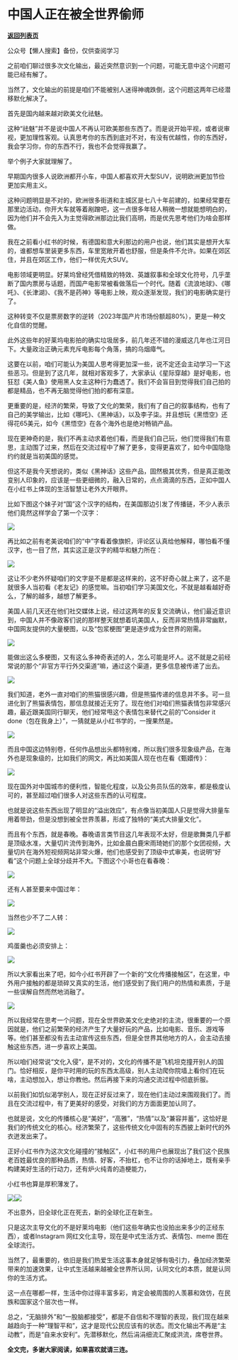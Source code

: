 # 中国人正在被全世界偷师

[**返回列表页**](/gzh/九边)

公众号【懒人搜索】备份，仅供查阅学习

之前咱们聊过很多次文化输出，最近突然意识到一个问题，可能无意中这个问题可能已经有解了。

当然了，文化输出的前提是咱们不能被别人迷得神魂跌倒，这个问题这两年已经潜移默化解决了。

首先是国内越来越对欧美文化祛魅。

这种“祛魅”并不是说中国人不再认可欧美那些东西了。而是说开始平视，或者说审视，更加理性客观。认真思考你的东西到底对不对，有没有优越性，你的东西好，我会学习你，你的东西不行，我也不会觉得我赢了。  

举个例子大家就理解了。  

早期国内很多人说欧洲都开小车，中国人都喜欢开大型SUV，说明欧洲更加节俭更加实用主义。

这种问题明显是不对的，欧洲很多街道和主城区是七八十年前建的，如果经常要在那里边活动，你开大车就等着剐蹭吧，这一点很多年轻人稍微一想就能想明白的，因为他们并不会先入为主觉得欧洲那边比我们高明，而是优先思考他们为啥会那样做。

我在之前看小红书的时候，有德国和意大利那边的用户也说，他们其实是想开大车的，谁都想车里装更多东西，车里宽敞开着也舒服，但是条件不允许。如果在郊区住，并且在郊区工作，他们一样优先大SUV。

电影领域更明显。好莱坞曾经凭借精致的特效、英雄叙事和全球文化符号，几乎垄断了国内票房与话题，而国产电影常被看做落后一个时代。随着《流浪地球》、《哪吒》、《长津湖》、《我不是药神》等电影上映，观众逐渐发现，我们的电影确实是行了。

这种转变不仅是票房数字的逆转（2023年国产片市场份额超80%），更是一种文化自信的觉醒。

此外这些年的好莱坞电影拍的确实垃圾居多，前几年还不错的漫威这几年也江河日下。大量政治正确元素充斥电影每个角落，搞的乌烟瘴气。

这要在以前，咱们可能认为美国人思考得更加深一些，说不定还会主动学习一下这些恶习。但是到了这几年，就相对客观多了，大家承认《星际穿越》是好电影，也狂怼《美人鱼》使用黑人女主这种行为蠢透了。我们不会盲目到觉得我们自己拍的都是精品，也不再无脑觉得他们拍的都有深意。

更重要的是，经济的繁荣，导致了文化的繁荣，我们有了自己的叙事结构，也有了自己的美学输出，比如《哪吒》、《黑神话》，以及李子柒。并且想玩《黑悟空》还得花65美元，如今《黑悟空》在各个海外也是绝对畅销产品。

现在更神奇的是，我们不再主动求着他们看，而是我们自己玩，他们觉得我们有意思，主动围了过来，然后在交流过程中了解了更多，变得更喜欢了，如今中国隐隐约约就是当初美国的感觉。

但这不是我今天想说的，类似《黑神话》这些产品，固然极其优秀，但是真正能改变别人印象的，应该是一些更细微的，融入日常的，点点滴滴的东西，正如中国人在小红书上体现的生活智慧让老外大开眼界。

比如下图这个妹子对“国”这个汉字的结构，在美国那边引发了传播链，不少人表示他们竟然这样学会了第一个汉字：

![](https://mmbiz.qpic.cn/sz_mmbiz_png/INpibEpTBzYdTvoLVqaYx3qDxW1GBIkuqlhMWic0g5WicAar0DM4eBcYwgHjoFeRe7zsibVeA0T2HrIyicWdg3Y1Iyg/640?wx_fmt=png&from;=appmsg)

再比如之前有老美说咱们的“中”字看着像旗帜，评论区认真给他解释，哪怕看不懂汉字，也一目了然，其实这正是汉字的精华和魅力所在：

![](https://mmbiz.qpic.cn/sz_mmbiz_png/INpibEpTBzYdTvoLVqaYx3qDxW1GBIkuqiaDpnadNm3oMo4dkbulN7hTgAxYFu4DPzXH6FtOyuYV7kcxfuorCXmg/640?wx_fmt=png&from;=appmsg)

这让不少老外怀疑咱们的文字是不是都是这样来的，这不好奇心就上来了，这不是就很多人当初看《老友记》的感觉嘛。当初咱们学习美国文化，不就是越看越好奇么，了解的越多，越想了解更多。

美国人前几天还在他们社交媒体上说，经过这两年的反复交流确认，他们最近意识到，中国人并不像政客们说的那样整天就想着坑美国人，反而非常热情非常幽默，中国网友提供的大量梗图，以及“包浆梗图”更是逐步成为全世界的刚需。  

![](https://mmbiz.qpic.cn/sz_mmbiz_png/INpibEpTBzYeAbjaw0jFDCJibgDibGfaXcqr3wCa0teohKly1SrAvhS8ZgC2ibELQpAeOJZzHrCTjGA4Ud6Vm6LDOw/640?wx_fmt=png&from;=appmsg)

能做出这么多梗图，又有这么多神奇表述的人，怎么可能是坏人。这不就是之前经常说的那个“非官方平行外交渠道”嘛，通过这个渠道，更多信息被传递了出去。  

![](https://mmbiz.qpic.cn/sz_mmbiz_png/INpibEpTBzYfT0D2fEYPWVfOW8Rauk3ffqmSn87rlOsicWHXyvdPAqhHTKJfaPmhOyTfy6F2HK8FAys6ghGzMYYg/640?wx_fmt=png&from;=appmsg)

我们知道，老外一直对咱们的熊猫很感兴趣，但是熊猫传递的信息并不多。可一旦进化到了熊猫表情包，那信息就接近无穷了。现在他们对咱们熊猫表情包非常感兴趣，最近跟美国同行聊天，他们经常甩这个表情包来替代之前的“Consider
it done（包在我身上）”，一猜就是从小红书学的，一搜果然是。

![](https://mmbiz.qpic.cn/sz_mmbiz_png/INpibEpTBzYeAbjaw0jFDCJibgDibGfaXcqxMiabiafzPTx5BicnhXTqLM5NdSXbu36zMz16em13wvj1dEMVUUAo4sRw/640?wx_fmt=png&from;=appmsg)

而且中国这边特别卷，任何作品想出头都特别难，所以我们很多现象级产品，在海外也是现象级的，比如我们的网文，再比如美国人现在也在看《甄嬛传》：

![](https://mmbiz.qpic.cn/sz_mmbiz_png/INpibEpTBzYeAbjaw0jFDCJibgDibGfaXcq3eTg22urTVCjHib3aiaDD9AVZ31BgO3WM3DzWPTKz07ibODzJkrHcjwBw/640?wx_fmt=png&from;=appmsg)

现在国外对中国城市的便利性，智能化程度，以及公务员队伍的效率，都是极度认可的，甚至超过咱们很多人对这些东西的认可程度。

也就是说这些东西出现了明显的“溢出效应”，有点像当初美国人只是觉得大排量车用着带劲，但是没想到被全世界羡慕，形成了独特的“美式大排量文化”。  

而且有个东西，就是春晚。春晚语言类节目这几年表现不太好，但是歌舞类几乎都是顶级水准，大量切片流传到海外，比如金晨白鹿宋雨琦她们的那个女团视频，大量切片在海外短视频网站非常火爆，他们也感受到了顶级中式审美，也说明“好看”这个问题上全球分歧并不大。下图这个小哥也在看春晚：  

![](https://mmbiz.qpic.cn/sz_mmbiz_png/INpibEpTBzYeAbjaw0jFDCJibgDibGfaXcqNoCPC415z78IlHO5LBksQKDuw33JGd4fdtbe9NicQCCyWeP4724fcibQ/640?wx_fmt=png&from;=appmsg)

还有人甚至要来中国过年：  

![](https://mmbiz.qpic.cn/sz_mmbiz_jpg/INpibEpTBzYfT0D2fEYPWVfOW8Rauk3ff5lG6gv6L0ttLsBebORiaQOEcxh4NZaw39vrH369syOKfcY5tscvjFDg/640?wx_fmt=jpeg)

当然也少不了二人转：

![](https://mmbiz.qpic.cn/sz_mmbiz_png/INpibEpTBzYeAbjaw0jFDCJibgDibGfaXcq6I6ULQ6UkRy0pP6hc0aeLoYVGCFfx9hyxjicQ1WZSF7Zob7vUyAc6Yw/640?wx_fmt=png&from;=appmsg)

鸡蛋羹也必须安排上：  

![](https://mmbiz.qpic.cn/sz_mmbiz_png/INpibEpTBzYeAbjaw0jFDCJibgDibGfaXcqYviaSt2BlKSTYsKcTmPYamoCfJNujyNPQ8bCEpdoFUlQFibf9byeibQ0A/640?wx_fmt=png&from;=appmsg)

所以大家看出来了吧，如今小红书开辟了一个新的“文化传播接触区”，在这里，中外用户接触的都是琐碎又真实的生活，他们感受到了我们用户的热情和素质，于是一些误解自然而然地消融了。

![](https://mmbiz.qpic.cn/sz_mmbiz_png/INpibEpTBzYfT0D2fEYPWVfOW8Rauk3ffNnXYpMiaLg8IZeMtszm8sCuBeBg6tq7PU0ecz0U9hnrWXYvSETE9EiaQ/640?wx_fmt=png&from;=appmsg)

所以我经常在思考一个问题，现在全世界欧美文化史绝对的主流，很重要的一个原因就是，他们之前繁荣的经济产生了大量好玩的产品，比如电影、音乐、游戏等等。他们甚至都没有去主动宣传这些东西，但是全世界其他地方的人，会主动去接触这些东西，进一步喜欢上美国。

所以咱们经常说“文化入侵”，是不对的，文化的传播不是飞机坦克撞开别人的国门。恰好相反，是你平时用的玩的东西太高级，别人主动爬你院墙上看你们在玩啥，主动想加入，想让你教他。然后再接下来的沟通交流过程中彻底折服。

以前我们如饥似渴学别人，现在正好反过来了，现在他们主动过来围观我们了。而且在交流过程中，有了更美好的感受，对我们的方方面面更加认同了。

也就是说，文化的传播核心是“美好”，“高雅”，“热情”以及“兼容并蓄”，这恰好是我们的传统文化的核心。经济繁荣了，这些传统文化中固有的东西披上新时代的外衣迸发出来了。

正好小红书作为这次文化碰撞的“接触区”，小红书的用户也展现出了我们这个民族老百姓最优良的那种品质，热情、好客，不抬杠，也不让你的话掉地上，既有亲手构建美好生活的行动力，还有炉火纯青的造梗能力，

小红书也算是厚积薄发了。

![](https://mmbiz.qpic.cn/sz_mmbiz_png/INpibEpTBzYfT0D2fEYPWVfOW8Rauk3ffDnmd0DRRkKxewar8emcLJsQAWkvIpUyKAGtia0wJUrVpOkcLFQHPusQ/640?wx_fmt=png&from;=appmsg)![](https://mmbiz.qpic.cn/sz_mmbiz_png/INpibEpTBzYfT0D2fEYPWVfOW8Rauk3ffEibRjFrDyS2H68YnGqyTmV3j2ch7WJYaD53E321u6BnS7fvPOj9ssZw/640?wx_fmt=png&from;=appmsg)

不出意外，旧全球化正在死去，新的全球化正在新生。

只是这次主导文化的不是好莱坞电影（他们这些年确实也没拍出来多少的正经东西），或者Instagram 网红文化主导，现在是中式生活方式、表情包、meme
图在全球流行。

当然了，最重要的，依旧是我们热爱生活这事本身就足够有吸引力，叠加经济繁荣带来的加速效果，让中式生活越来越被全世界所认同，认同文化的本质，就是认同你的生活方式。  

这一点在哪都一样，生活中你过得丰富多彩，肯定会被周围的人羡慕和效仿，在民族和国家这个层次也一样。

总之，“无脑排外”和“一股脑都接受”，都是不自信和不理智的表现，我们现在越来越趋向于一种“理智平和”，这才是现代公民应该有的状态。而文化输出不再是“主动教”，而是“自来水安利”。先潜移默化，然后涓涓细流汇聚成洪流，席卷世界。

**全文完，多谢大家阅读，如果喜欢就请三连。**

  
  

